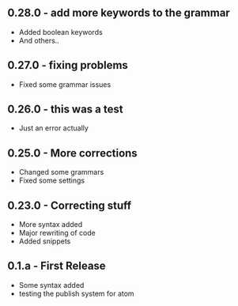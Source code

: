 ## 0.28.0 - add more keywords to the grammar
* Added boolean keywords
* And others..

## 0.27.0 - fixing problems
* Fixed some grammar issues

## 0.26.0 - this was a test
* Just an error actually

## 0.25.0 - More corrections
* Changed some grammars
* Fixed some settings

## 0.23.0 - Correcting stuff
* More syntax added
* Major rewriting of code
* Added snippets


## 0.1.a - First Release
* Some syntax added
* testing the publish system for atom
